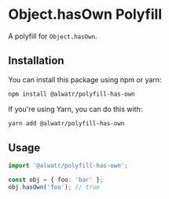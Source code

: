 # Object.hasOwn Polyfill

A polyfill for `Object.hasOwn`.

## Installation

You can install this package using npm or yarn:

```bash
npm install @alwatr/polyfill-has-own
```

If you're using Yarn, you can do this with:

```bash
yarn add @alwatr/polyfill-has-own
```

## Usage

```ts
import '@alwatr/polyfill-has-own';

const obj = { foo: 'bar' };
obj.hasOwn('foo'); // true
```
